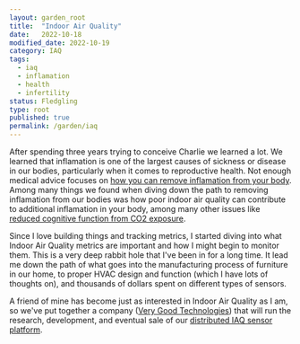 ```yaml
---
layout: garden_root
title:  "Indoor Air Quality"
date:   2022-10-18
modified_date: 2022-10-19
category: IAQ
tags:
  - iaq
  - inflamation
  - health
  - infertility
status: Fledgling
type: root
published: true
permalink: /garden/iaq
---
```


After spending three years trying to conceive Charlie we learned a lot. We learned that inflamation is one of the largest causes of sickness or disease in our bodies, particularly when it comes to reproductive health. Not enough medical advice focuses on [how you can remove inflamation from your body](how_you_can_remove_inflamation_from_your_body.html). Among many things we found when diving down the path to removing inflamation from our bodies was how poor indoor air quality can contribute to additional inflamation in your body, among many other issues like [reduced cognitive function from CO2 exposure](reduced_cognitive_function_from_co2_exposure.html). 

Since I love building things and tracking metrics, I started diving into what Indoor Air Quality metrics are important and how I might begin to monitor them. This is a very deep rabbit hole that I've been in for a long time. It lead me down the path of what goes into the manufacturing process of furniture in our home, to proper HVAC design and function (which I have lots of thoughts on), and thousands of dollars spent on different types of sensors. 

A friend of mine has become just as interested in Indoor Air Quality as I am, so we've put together a company ([Very Good Technologies](https://verygoodtechnologies.com)) that will run the research, development, and eventual sale of our [distributed IAQ sensor platform](distributed_iaq_sensor_platform.html).